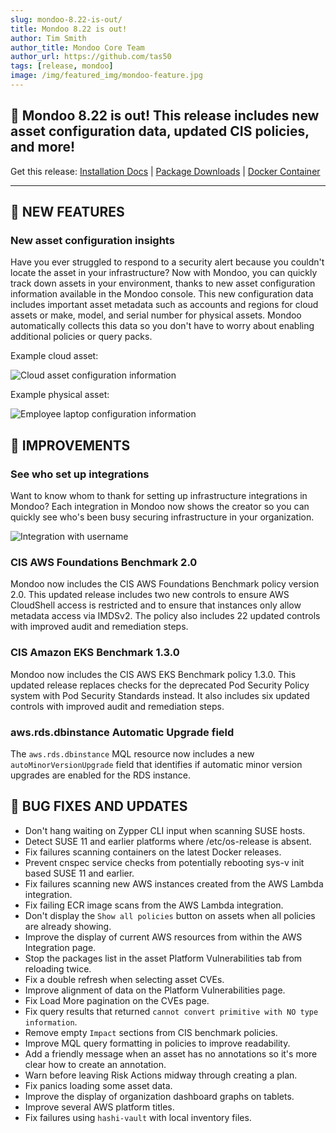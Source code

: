 ```yaml
---
slug: mondoo-8.22-is-out/
title: Mondoo 8.22 is out!
author: Tim Smith
author_title: Mondoo Core Team
author_url: https://github.com/tas50
tags: [release, mondoo]
image: /img/featured_img/mondoo-feature.jpg
---
```


## 🥳 Mondoo 8.22 is out! This release includes new asset configuration data, updated CIS policies, and more!

Get this release: [Installation Docs](/cnspec/) | [Package Downloads](https://releases.mondoo.com/cnspec/) | [Docker Container](https://hub.docker.com/r/mondoo/cnspec)

---

## 🎉 NEW FEATURES

### New asset configuration insights

Have you ever struggled to respond to a security alert because you couldn't locate the asset in your infrastructure? Now with Mondoo, you can quickly track down assets in your environment, thanks to new asset configuration information available in the Mondoo console. This new configuration data includes important asset metadata such as accounts and regions for cloud assets or make, model, and serial number for physical assets. Mondoo automatically collects this data so you don't have to worry about enabling additional policies or query packs.

Example cloud asset:

![Cloud asset configuration information](/img/releases/2023-08-07-mondoo-8.22-is-out/cloud_asset.png)

Example physical asset:

![Employee laptop configuration information](/img/releases/2023-08-07-mondoo-8.22-is-out/laptop_asset.png)

## 🧹 IMPROVEMENTS

### See who set up integrations

Want to know whom to thank for setting up infrastructure integrations in Mondoo? Each integration in Mondoo now shows the creator so you can quickly see who's been busy securing infrastructure in your organization.

![Integration with username](/img/releases/2023-08-07-mondoo-8.22-is-out/integration.png)

### CIS AWS Foundations Benchmark 2.0

Mondoo now includes the CIS AWS Foundations Benchmark policy version 2.0. This updated release includes two new controls to ensure AWS CloudShell access is restricted and to ensure that instances only allow metadata access via IMDSv2. The policy also includes 22 updated controls with improved audit and remediation steps.

### CIS Amazon EKS Benchmark 1.3.0

Mondoo now includes the CIS AWS EKS Benchmark policy 1.3.0. This updated release replaces checks for the deprecated Pod Security Policy system with Pod Security Standards instead. It also includes six updated controls with improved audit and remediation steps.

### aws.rds.dbinstance Automatic Upgrade field

The `aws.rds.dbinstance` MQL resource now includes a new `autoMinorVersionUpgrade` field that identifies if automatic minor version upgrades are enabled for the RDS instance.

## 🐛 BUG FIXES AND UPDATES

- Don't hang waiting on Zypper CLI input when scanning SUSE hosts.
- Detect SUSE 11 and earlier platforms where /etc/os-release is absent.
- Fix failures scanning containers on the latest Docker releases.
- Prevent cnspec service checks from potentially rebooting sys-v init based SUSE 11 and earlier.
- Fix failures scanning new AWS instances created from the AWS Lambda integration.
- Fix failing ECR image scans from the AWS Lambda integration.
- Don't display the `Show all policies` button on assets when all policies are already showing.
- Improve the display of current AWS resources from within the AWS Integration page.
- Stop the packages list in the asset Platform Vulnerabilities tab from reloading twice.
- Fix a double refresh when selecting asset CVEs.
- Improve alignment of data on the Platform Vulnerabilities page.
- Fix Load More pagination on the CVEs page.
- Fix query results that returned `cannot convert primitive with NO type information`.
- Remove empty `Impact` sections from CIS benchmark policies.
- Improve MQL query formatting in policies to improve readability.
- Add a friendly message when an asset has no annotations so it's more clear how to create an annotation.
- Warn before leaving Risk Actions midway through creating a plan.
- Fix panics loading some asset data.
- Improve the display of organization dashboard graphs on tablets.
- Improve several AWS platform titles.
- Fix failures using `hashi-vault` with local inventory files.
